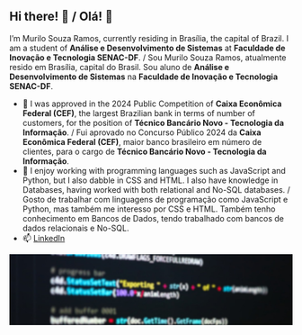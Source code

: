 ## Hi there! 👋 / Olá! 👋

I’m Murilo Souza Ramos, currently residing in Brasília, the capital of Brazil. I am a student of **Análise e Desenvolvimento de Sistemas** at **Faculdade de Inovação e Tecnologia SENAC-DF**. / Sou Murilo Souza Ramos, atualmente resido em Brasília, capital do Brasil. Sou aluno de **Análise e Desenvolvimento de Sistemas** na **Faculdade de Inovação e Tecnologia SENAC-DF**.

- 🔭 I was approved in the 2024 Public Competition of **Caixa Econômica Federal (CEF)**, the largest Brazilian bank in terms of number of customers, for the position of **Técnico Bancário Novo - Tecnologia da Informação**. / Fui aprovado no Concurso Público 2024 da **Caixa Econômica Federal (CEF)**, maior banco brasileiro em número de clientes, para o cargo de **Técnico Bancário Novo - Tecnologia da Informação**.
- 🌱 I enjoy working with programming languages such as JavaScript and Python, but I also dabble in CSS and HTML. I also have knowledge in Databases, having worked with both relational and No-SQL databases. / Gosto de trabalhar com linguagens de programação como JavaScript e Python, mas também me interesso por CSS e HTML. Também tenho conhecimento em Bancos de Dados, tendo trabalhado com bancos de dados relacionais e No-SQL.
- 📫 [LinkedIn](https://www.linkedin.com/in/murs77r/)

![Capa](https://raw.githubusercontent.com/murs77r/murs77r/refs/heads/main/capa.jpg)